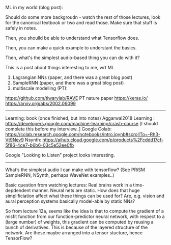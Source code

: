 ML in my world (blog post):

Should do some more backgroudn - watch the rest of those lectures, look for the canonical textbook or two and read those.
Make sure that stuff is safely in notes.

Then, you shoulld be able to understand what Tensorflow does.

Then, you can make a quick example to understant the basics.

Then, what's the simplest audio-based thing you can do with it?

This is a post about things interesting to me, wrt ML

1. Lagrangian NNs (paper, and there was a great blog post)
2. SampleRNN (paper, and there was a great blog post)
3. multiscale modelling (PT):

https://github.com/tiwarylab/RAVE
PT nature paper
https://keras.io/
https://arxiv.org/abs/2002.06099


---------------

Learning: book (once finished, but into notes)
  Aggarwal2018
Learning : https://developers.google.com/machine-learning/crash-course [I should complete this before my interview..]
Google Colab: https://colab.research.google.com/notebooks/intro.ipynb#scrollTo=-Rh3-Vt9Nev9
Nsynth: https://aihub.cloud.google.com/p/products%2Fcddd17cf-5f86-4ce7-b6b6-03c5e52ee0fb

Google "Looking to Listen" project looks interesting.

---------------


What‘s the simplest audio I can make with tensorflow? (See PRiSM SampleRNN, NSynth, perhaps WaveNet examples..)


Basic question from watching lectures:
Real brains work in a time-depdendent manner. Neural nets are static. How does that huge simplificiation affect what these things can be used for? Are, e.g. vision and aural perception systems basically model-able by static NNs?


So from lecture 12a, seems like the idea is that to compute the gradient of a misfit function from our function-predictor neural network, with respect to a (large number) of weights, this gradient can be computed by reusing a bunch of derivatives. This is because of the layered structure of the network. Are these maybe arranged into a tensor stucture, hence TensorFlow?
